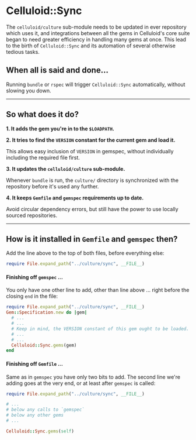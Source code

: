 # Celluloid::Sync

The `celluloid/culture` sub-module needs to be updated in ever repository which uses it, and integrations between all the gems in Celluloid's core suite began to need greater efficiency in handling many gems at once. This lead to the birth of `Celluloid::Sync` and its automation of several otherwise tedious tasks.


## When all is said and done...

Running `bundle` or `rspec` will trigger `Celluloid::Sync` automatically, without slowing you down.

---

## So what does it do?

**1. It adds the gem you're in to the `$LOADPATH`.**

**2. It tries to find the `VERSION` constant for the current gem and load it.**

This allows easy inclusion of `VERSION` in gemspec, without individually including the required file first.

**3. It updates the `celluloid/culture` sub-module.**

Whenever `bundle` is run, the `culture/` directory is synchronized with the repository before it's used any further.

**4. It keeps `Gemfile` and `gemspec` requirements up to date.**

Avoid circular dependency errors, but still have the power to use locally sourced repositories.

---

## How is it installed in `Gemfile` and `gemspec` then?

Add the line above to the top of both files, before everything else:


```ruby
require File.expand_path("../culture/sync", __FILE__)
```


#### Finishing off `gemspec` ...

You only have one other line to add, other than line above ... right before the closing `end` in the file:

```ruby
require File.expand_path("../culture/sync", __FILE__)
Gem::Specification.new do |gem|
  # ...
  # ...
  # Keep in mind, the VERSION constant of this gem ought to be loaded.
  # ...
  # ...
  Celluloid::Sync.gems(gem)
end

```

#### Finishing off `Gemfile` ...

Same as in `gemspec` you have only two bits to add. The second line we're adding goes at the very end, or at least after `gemspec` is called:

```ruby
require File.expand_path("../culture/sync", __FILE__)

# ...
# below any calls to `gemspec`
# below any other gems
# ...

Celluloid::Sync.gems(self)
```
